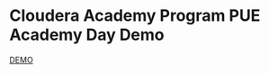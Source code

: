 # Cloudera Academy Program PUE Academy Day Demo
[ DEMO ](https://github.com/rdelaros/cap-puedayacademy19/blob/master/pyspark/Demo.ipynb)
